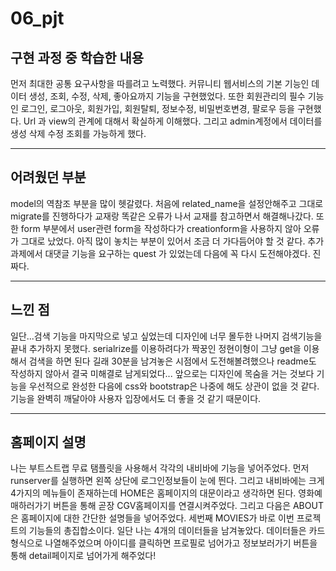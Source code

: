 # 06_pjt

## 구현 과정 중 학습한 내용
먼저 최대한 공통 요구사항을 따를려고 노력했다.
커뮤니티 웹서비스의 기본 기능인 데이터 생성, 조회, 수정, 삭제, 좋아요까지 기능을 구현했었다.
또한 회원관리의 필수 기능인 로그인, 로그아웃, 회원가입, 회원탈퇴, 정보수정, 비밀번호변경, 팔로우 등을 구현했다.
Url 과 view의 관계에 대해서 확실하게 이해했다.
그리고 admin계정에서 데이터를 생성 삭제 수정 조회를 가능하게 했다.

<hr>

## 어려웠던 부분
model의 역참조 부분을 많이 헷갈렸다. 처음에 related_name을 설정안해주고 그대로 migrate를 진행하다가 교재랑 똑같은 오류가 나서 교재를 참고하면서 해결해나갔다.
또한 form 부분에서 user관련 form을 작성하다가 creationform을 사용하지 않아 오류가 그대로 났었다. 아직 많이 놓치는 부분이 있어서 조금 더 가다듬어야 할 것 같다.
추가과제에서 대댓글 기능을 요구하는 quest 가 있었는데 다음에 꼭 다시 도전해야겠다. 진짜다.

<hr>

## 느낀 점
일단...검색 기능을 마지막으로 넣고 싶었는데 디자인에 너무 몰두한 나머지 검색기능을 끝내 추가하지 못했다. serialrize를 이용하려다가 짝꿍인 정현이형이 그냥 get을 이용해서 검색을 하면 된다 길래 30분을 남겨놓은 시점에서 도전해볼려했으나 readme도 작성하지 않아서 결국 미해결로 남게되었다...
앞으로는 디자인에 목숨을 거는 것보다 기능을 우선적으로 완성한 다음에 css와 bootstrap은 나중에 해도 상관이 없을 것 같다.
기능을 완벽히 깨달아야 사용자 입장에서도 더 좋을 것 같기 때문이다.

<hr>

## 홈페이지 설명
나는 부트스트랩 무료 탬플릿을 사용해서 각각의 내비바에 기능을 넣어주었다. 먼저 runserver를 실행하면 왼쪽 상단에 로그인정보들이 눈에 띈다. 그리고 내비바에는 크게 4가지의 메뉴들이 존재하는데 HOME은 홈페이지의 대문이라고 생각하면 된다. 영화예매하러가기 버튼을 통해 곧장 CGV홈페이지를 연결시켜주었다. 그리고 다음은 ABOUT은 홈페이지에 대한 간단한 설명들을 넣어주었다. 세번째 MOVIES가 바로 이번 프로젝트의 기능들의 총집합소이다. 일단 나는 4개의 데이터들을 남겨놓았다. 데이터들은 카드형식으로 나열해주었으며 아이디를 클릭하면 프로필로 넘어가고 정보보러가기 버튼을 통해 detail페이지로 넘어가게 해주었다!